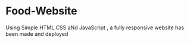 # Food-Website
Using Simple HTML CSS aNd JavaScript , a fully responsive website has been made and deployed
